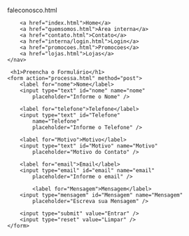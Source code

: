 faleconosco.html
<!DOCTYPE html>
<html lang="en">
<head>
    <meta charset="UTF-8">
    <meta name="viewport" content="width=device-width, initial-scale=1.0">
    <title>Fale Conosco</title>
</head>
<body>
    <nav>

        <a href="index.html">Home</a>
        <a href="quemsomos.html">Área interna</a>
        <a href="contato.html">Contato</a>
        <a href="interna/login.html">Login</a>
        <a href="promocoes.html">Promocoes</a>
        <a href="lojas.html">Lojas</a>
    </nav>
    
     <h1>Preencha o Formulário</h1>
    <form action="processa.html" method="post">
        <label for="nome">Nome</label>
        <input type="text" id="nome" name="nome" 
            placeholder="Informe o Nome" />

        <label for="telefone">Telefone</label>
        <input type="text" id="Telefone" 
            name="Telefone" 
            placeholder="Informe o Telefone" />

        <label for="Motivo">Motivo</label>
        <input type="text" id="Motivo" name="Motivo"
            placeholder="Motivo do Contato" />

        <label for="email">Email</label>
        <input type="email" id="email" name="email"
            placeholder="Informe o email" />

            <label for="Mensagem">Mensagem</label>
        <input type="mensagem" id="Mensagem" name="Mensagem"
            placeholder="Escreva sua Mensagem" />

        <input type="submit" value="Entrar" />
        <input type="reset" value="Limpar" />
    </form>
</body>
</html>
